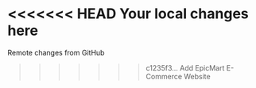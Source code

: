 <<<<<<< HEAD
Your local changes here
=======
Remote changes from GitHub
>>>>>>> c1235f3... Add EpicMart E-Commerce Website
